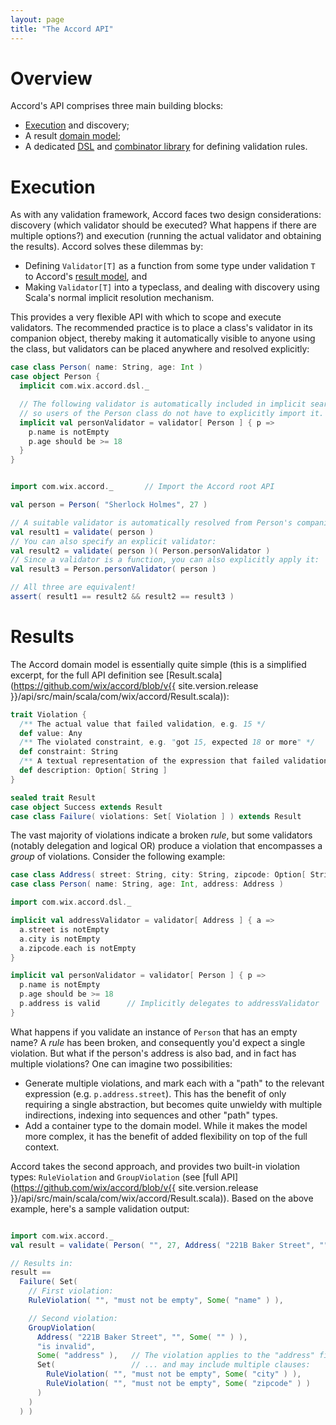 ```yaml
---
layout: page
title: "The Accord API"
---
```


# Overview

Accord's API comprises three main building blocks:

* [Execution](#execution) and discovery;
* A result [domain model](#result-model);
* A dedicated [DSL](dsl.html) and [combinator library](dsl.html#combinator-library) for defining validation rules.

# Execution
<a name="execution"></a>

As with any validation framework, Accord faces two design considerations: discovery (which validator should be executed? What happens if there are multiple options?) and execution (running the actual validator and obtaining the results). Accord solves these dilemmas by:
  
* Defining `Validator[T]` as a function from some type under validation `T` to Accord's [result model](#result-model), and
* Making `Validator[T]` into a typeclass, and dealing with discovery using Scala's normal implicit resolution mechanism.

This provides a very flexible API with which to scope and execute validators. The recommended practice is to place a class's validator in its companion object, thereby making it automatically visible to anyone using the class, but validators can be placed anywhere and resolved explicitly:

```scala
case class Person( name: String, age: Int )
case object Person {
  implicit com.wix.accord.dsl._

  // The following validator is automatically included in implicit search scope,
  // so users of the Person class do not have to explicitly import it.
  implicit val personValidator = validator[ Person ] { p =>
    p.name is notEmpty
    p.age should be >= 18
  }
}


import com.wix.accord._       // Import the Accord root API

val person = Person( "Sherlock Holmes", 27 )

// A suitable validator is automatically resolved from Person's companion object:
val result1 = validate( person )
// You can also specify an explicit validator:
val result2 = validate( person )( Person.personValidator )
// Since a validator is a function, you can also explicitly apply it:
val result3 = Person.personValidator( person )

// All three are equivalent!
assert( result1 == result2 && result2 == result3 )
```

# Results
<a name="result-model"></a>

The Accord domain model is essentially quite simple (this is a simplified excerpt, for the full API definition see [Result.scala](https://github.com/wix/accord/blob/v{{ site.version.release }}/api/src/main/scala/com/wix/accord/Result.scala)):

```scala
trait Violation {
  /** The actual value that failed validation, e.g. 15 */
  def value: Any                     
  /** The violated constraint, e.g. "got 15, expected 18 or more" */
  def constraint: String
  /** A textual representation of the expression that failed validation */
  def description: Option[ String ]
}

sealed trait Result
case object Success extends Result
case class Failure( violations: Set[ Violation ] ) extends Result
```

The vast majority of violations indicate a broken *rule*, but some validators (notably delegation and logical OR) produce a violation that encompasses a *group* of violations. Consider the following example:

```scala
case class Address( street: String, city: String, zipcode: Option[ String ] )
case class Person( name: String, age: Int, address: Address )

import com.wix.accord.dsl._

implicit val addressValidator = validator[ Address ] { a =>
  a.street is notEmpty
  a.city is notEmpty
  a.zipcode.each is notEmpty
}

implicit val personValidator = validator[ Person ] { p =>
  p.name is notEmpty
  p.age should be >= 18
  p.address is valid      // Implicitly delegates to addressValidator
}
```

What happens if you validate an instance of `Person` that has an empty name? A *rule* has been broken, and consequently you'd expect a single violation. But what if the person's address is also bad, and in fact has multiple violations? One can imagine two possibilities:

* Generate multiple violations, and mark each with a "path" to the relevant expression (e.g. `p.address.street`). This has the benefit of only requiring a single abstraction, but becomes quite unwieldy with multiple indirections, indexing into sequences and other "path" types.
* Add a container type to the domain model. While it makes the model more complex, it has the benefit of added flexibility on top of the full context.

Accord takes the second approach, and provides two built-in violation types: `RuleViolation` and `GroupViolation` (see [full API](https://github.com/wix/accord/blob/v{{ site.version.release }}/api/src/main/scala/com/wix/accord/Result.scala)). Based on the above example, here's a sample validation output:

```scala

import com.wix.accord._
val result = validate( Person( "", 27, Address( "221B Baker Street", "", Some( "" ) ) ) )

// Results in:
result ==
  Failure( Set(
    // First violation:
    RuleViolation( "", "must not be empty", Some( "name" ) ),

    // Second violation:
    GroupViolation(
      Address( "221B Baker Street", "", Some( "" ) ),
      "is invalid",
      Some( "address" ),   // The violation applies to the "address" field
      Set(                 // ... and may include multiple clauses:
        RuleViolation( "", "must not be empty", Some( "city" ) ),
        RuleViolation( "", "must not be empty", Some( "zipcode" ) )
      )
    )
  ) )
```
